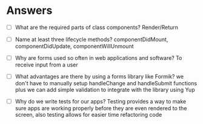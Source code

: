 # Answers

- [ ] What are the required parts of class components?
Render/Return

- [ ] Name at least three lifecycle methods?
componentDidMount, componentDidUpdate, componentWillUnmount

- [ ] Why are forms used so often in web applications and software?
To receive input from a user

- [ ] What advantages are there by using a forms library like Formik?
we don't have to manually setup handleChange and handleSubmit functions plus we can add simple validation to integrate with the library using Yup

- [ ] Why do we write tests for our apps?
Testing provides a way to make sure apps are working properly before they are even rendered to the screen, also testing allows for easier time refactoring code
